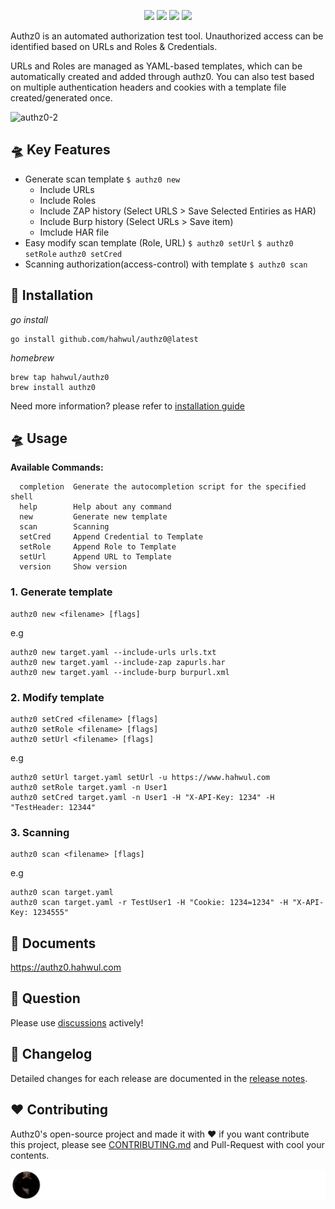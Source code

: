 <h1 align="center">
  <br>
  <a href=""><img src="https://user-images.githubusercontent.com/13212227/149369752-8b344201-ebc4-43b2-8d64-b1229a5ee4c2.png" alt="" width="300px;"></a>
</h1>
<p align="center">
  <a href=""><img src="https://img.shields.io/badge/contributions-welcome-brightgreen.svg?style=flat"></a>
  <a href="https://goreportcard.com/report/github.com/hahwul/authz0"><img src="https://goreportcard.com/badge/github.com/hahwul/authz0"></a>
  <a href="https://github.com/hahwul/authz0/actions/workflows/go.yml"><img src="https://github.com/hahwul/authz0/actions/workflows/go.yml/badge.svg"></a>
  <a href="https://twitter.com/intent/follow?screen_name=hahwul"><img src="https://img.shields.io/twitter/follow/hahwul?style=flat&logo=twitter"></a>
</p>


Authz0 is an automated authorization test tool. Unauthorized access can be identified based on URLs and Roles & Credentials.

URLs and Roles are managed as YAML-based templates, which can be automatically created and added through authz0. You can also test based on multiple authentication headers and cookies with a template file created/generated once.

![authz0-2](https://user-images.githubusercontent.com/13212227/149650143-a34d8826-f272-4aca-b9a7-323de268cd52.jpg)

## 🛸 Key Features
* Generate scan template `$ authz0 new`
    * Include URLs
    * Include Roles
    * Include ZAP history (Select URLS > Save Selected Entiries as HAR)
    * Include Burp history (Select URLs > Save item)
    * Imclude HAR file
* Easy modify scan template (Role, URL) `$ authz0 setUrl` `$ authz0 setRole` `authz0 setCred`
* Scanning authorization(access-control) with template `$ authz0 scan`

## 🚀 Installation
*go install*
```
go install github.com/hahwul/authz0@latest
```

*homebrew*
```
brew tap hahwul/authz0
brew install authz0
```

Need more information? please refer to [installation guide](https://authz0.hahwul.com/installation.html)

## 🛸 Usage
**Available Commands:**
```
  completion  Generate the autocompletion script for the specified shell
  help        Help about any command
  new         Generate new template
  scan        Scanning
  setCred     Append Credential to Template
  setRole     Append Role to Template
  setUrl      Append URL to Template
  version     Show version
```

### 1. Generate template
```
authz0 new <filename> [flags]
```
e.g 
```
authz0 new target.yaml --include-urls urls.txt
authz0 new target.yaml --include-zap zapurls.har
authz0 new target.yaml --include-burp burpurl.xml
```

### 2. Modify template
```
authz0 setCred <filename> [flags]
authz0 setRole <filename> [flags]
authz0 setUrl <filename> [flags]
```
e.g 
```
authz0 setUrl target.yaml setUrl -u https://www.hahwul.com
authz0 setRole target.yaml -n User1
authz0 setCred target.yaml -n User1 -H "X-API-Key: 1234" -H "TestHeader: 12344"
```

### 3. Scanning 
```
authz0 scan <filename> [flags]
```
e.g
```
authz0 scan target.yaml
authz0 scan target.yaml -r TestUser1 -H "Cookie: 1234=1234" -H "X-API-Key: 1234555"
```

## 📖 Documents
https://authz0.hahwul.com

## 🤔 Question
Please use [discussions](https://github.com/hahwul/authz0/discussions) actively!

## 📌 Changelog
Detailed changes for each release are documented in the [release notes](https://github.com/hahwul/authz0/releases).

## ❤️ Contributing
Authz0's open-source project and made it with ❤️
if you want contribute this project, please see [CONTRIBUTING.md](https://github.com/hahwul/authz0/blob/main/CONTRIBUTING.md) and Pull-Request with cool your contents.

[![](/CONTRIBUTORS.svg)](https://github.com/hahwul/authz0/graphs/contributors)
